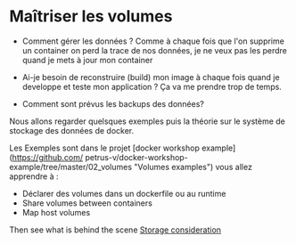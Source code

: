 # Maîtriser les volumes

* Comment gérer les données ? Comme à chaque fois que l'on supprime un container
  on perd la trace de nos données, je ne veux pas les perdre quand je mets à jour
  mon container

* Ai-je besoin de reconstruire (build) mon image à chaque fois quand je
  developpe et teste mon application ? Ça va me prendre trop de temps.

* Comment sont prévus les backups des données?

Nous allons regarder quelsques exemples puis la théorie sur le système de
stockage des données de docker.

Les Exemples sont dans le projet [docker workshop example](https://github.com/
petrus-v/docker-workshop-example/tree/master/02_volumes "Volumes examples")
vous allez apprendre à :

* Déclarer des volumes dans un dockerfile ou au runtime
* Share volumes between containers
* Map host volumes

Then see what is behind the scene [Storage consideration](storage.md)
